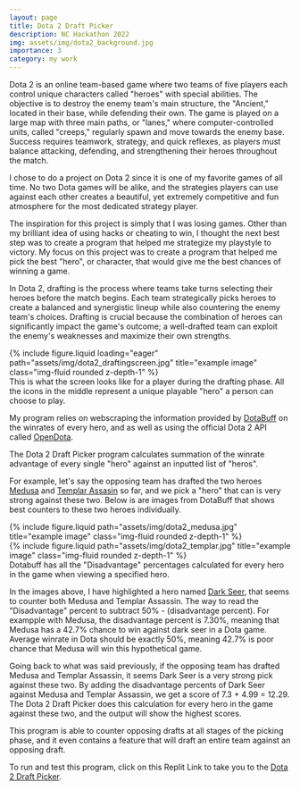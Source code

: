 ```yaml
---
layout: page
title: Dota 2 Draft Picker
description: NC Hackathon 2022
img: assets/img/dota2_background.jpg
importance: 3
category: my work
---
```


Dota 2 is an online team-based game where two teams of five players each control unique characters called "heroes" with special abilities. The objective is to destroy the enemy team's main structure, the "Ancient," located in their base, while defending their own. The game is played on a large map with three main paths, or "lanes," where computer-controlled units, called "creeps," regularly spawn and move towards the enemy base. Success requires teamwork, strategy, and quick reflexes, as players must balance attacking, defending, and strengthening their heroes throughout the match.

I chose to do a project on Dota 2 since it is one of my favorite games of all time. No two Dota games will be alike, and the strategies players can use against each other creates a beautiful, yet extremely competitive and fun atmosphere for the most dedicated strategy player.

The inspiration for this project is simply that I was losing games. Other than my brilliant idea of using hacks or cheating to win, I thought the next best step was to create a program that helped me strategize my playstyle to victory. My focus on this project was to create a program that helped me pick the best "hero", or character, that would give me the best chances of winning a game.

In Dota 2, drafting is the process where teams take turns selecting their heroes before the match begins. Each team strategically picks heroes to create a balanced and synergistic lineup while also countering the enemy team's choices. Drafting is crucial because the combination of heroes can significantly impact the game's outcome; a well-drafted team can exploit the enemy's weaknesses and maximize their own strengths.

<div class="row">
    <div class="col-sm mt-3 mt-md-0">
        {% include figure.liquid loading="eager" path="assets/img/dota2_draftingscreen.jpg" title="example image" class="img-fluid rounded z-depth-1" %}
    </div>
</div>
<div class="caption">
    This is what the screen looks like for a player during the drafting phase. All the icons in the middle represent a unique playable "hero" a person can choose to play.
</div>

My program relies on webscraping the information provided by [DotaBuff](https://www.dotabuff.com/) on the winrates of every hero, and as well as using the official Dota 2 API called [OpenDota](https://docs.opendota.com/).

The Dota 2 Draft Picker program calculates summation of the winrate advantage of every single "hero" against an inputted list of "heros".

For example, let's say the opposing team has drafted the two heroes [Medusa](https://www.dota2.com/hero/medusa) and [Templar Assasin](https://www.dota2.com/hero/templarassassin) so far, and we pick a "hero" that can is very strong against these two. Below is are images from DotaBuff that shows best counters to these two heroes individually.

<div class="row justify-content-sm-center">
    <div class="col-sm-6 mt-3 mt-md-0">
        {% include figure.liquid path="assets/img/dota2_medusa.jpg" title="example image" class="img-fluid rounded z-depth-1" %}
    </div>
    <div class="col-sm-6 mt-3 mt-md-0">
        {% include figure.liquid path="assets/img/dota2_templar.jpg" title="example image" class="img-fluid rounded z-depth-1" %}
    </div>
</div>
<div class="caption">
    Dotabuff has all the "Disadvantage" percentages calculated for every hero in the game when viewing a specified hero.
</div>

In the images above, I have highlighted a hero named [Dark Seer](https://www.dota2.com/hero/darkseer), that seems to counter both Medusa and Templar Assassin. The way to read the "Disadvantage" percent to subtract 50% - (disadvantage percent). For exampple with Medusa, the disadvantage percent is 7.30%, meaning that Medusa has a 42.7% chance to win against dark seer in a Dota game. Average winrate in Dota should be exactly 50%, meaning 42.7% is poor chance that Medusa will win this hypothetical game.

Going back to what was said previously, if the opposing team has drafted Medusa and Templar Assassin, it seems Dark Seer is a very strong pick against these two. By adding the disadvantage percents of Dark Seer against Medusa and Templar Assassin, we get a score of 7.3 + 4.99 = 12.29. The Dota 2 Draft Picker does this calculation for every hero in the game against these two, and the output will show the highest scores.

This program is able to counter opposing drafts at all stages of the picking phase, and it even contains a feature that will draft an entire team against an opposing draft.

To run and test this program, click on this Replit Link to take you to the [Dota 2 Draft Picker](https://replit.com/@schquid98/Dota-2-Draft-Picker).
